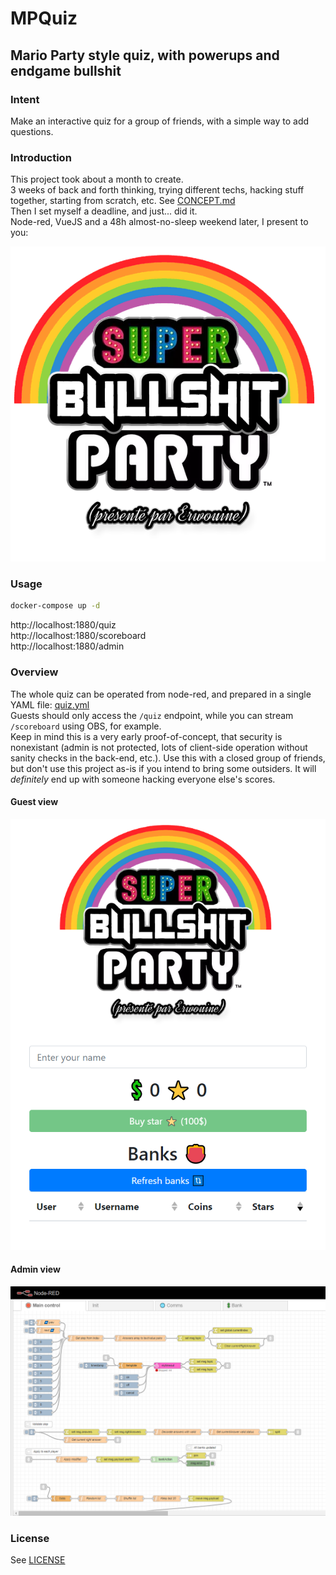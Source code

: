 # MPQuiz
## Mario Party style quiz, with powerups and endgame bullshit

### Intent
Make an interactive quiz for a group of friends, with a simple way to add questions.

### Introduction
This project took about a month to create.  
3 weeks of back and forth thinking, trying different techs, hacking stuff together, starting from scratch, etc. See [CONCEPT.md](CONCEPT.md)  
Then I set myself a deadline, and just... did it.   
Node-red, VueJS and a 48h almost-no-sleep weekend later, I present to you: 

![logo](app/uibuilder/common/images/logo.png)

### Usage 
```bash
docker-compose up -d
```

http://localhost:1880/quiz  
http://localhost:1880/scoreboard  
http://localhost:1880/admin  

### Overview
The whole quiz can be operated from node-red, and prepared in a single YAML file: [quiz.yml](app/quiz.yml)  
Guests should only access the `/quiz` endpoint, while you can stream `/scoreboard` using OBS, for example.   
Keep in mind this is a very early proof-of-concept, that security is nonexistant (admin is not protected, lots of client-side operation without sanity checks in the back-end, etc.). Use this with a closed group of friends, but don't use this project as-is if you intend to bring some outsiders. It will *definitely* end up with someone hacking everyone else's scores.

#### Guest view
![guest view](docs/guest.png)

#### Admin view
![admin view](docs/admin.png)

### License
See [LICENSE](LICENSE)